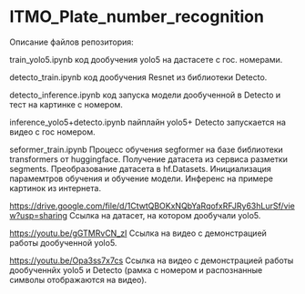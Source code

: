 # ITMO_Plate_number_recognition

Описание файлов репозитория:

train_yolo5.ipynb                код дообучения yolo5 на дастасете с гос. номерами.

detecto_train.ipynb              код дообучения Resnet из библиотеки Detecto.

detecto_inference.ipynb          код запуска модели дообученной в Detecto и тест на картинке с номером.

inference_yolo5+detecto.ipynb    пайплайн yolo5+ Detecto запускается на видео с гос номером.

seformer_train.ipynb             Процесс обучения segformer на базе библиотеки transformers от huggingface.
                                 Получение датасета из сервиса разметки segments. Преобразование датасета в hf.Datasets.
                                 Инициализация парамемтров обучения и обучение модели.
                                 Инференс на примере картинок из интернета.



https://drive.google.com/file/d/1CtwtQBOKxNQbYaRqofxRFJRy63hLurSf/view?usp=sharing    Ссылка на датасет, на котором дообучали yolo5.


https://youtu.be/gGTMRvCN_zI     Ссылка на видео с демонстрацией работы дообученной yolo5. 

https://youtu.be/Opa3ss7x7cs     Ссылка на видео с демонстрацией работы дообученнйх yolo5 и Detecto (рамка с номером и распознанные символы отображаются на видео). 
